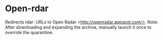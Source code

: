 Open-rdar
=========

Redirects rdar: URLs to Open Radar &lt;http://openradar.appspot.com/>. Note: After downloading and expanding the archive, manually launch it once to override the quarantine. 
